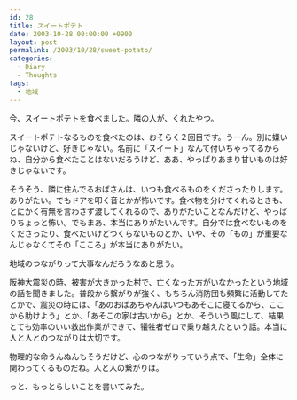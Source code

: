 ```yaml
---
id: 28
title: スイートポテト
date: 2003-10-28 00:00:00 +0900
layout: post
permalink: /2003/10/28/sweet-potato/
categories:
  - Diary
  - Thoughts
tags:
  - 地域
---
```

今、スイートポテトを食べました。隣の人が、くれたやつ。
  
スイートポテトなるものを食べたのは、おそらく２回目です。うーん。別に嫌いじゃないけど、好きじゃない。名前に「スイート」なんて付いちゃってるからね、自分から食べたことはないだろうけど、ああ、やっぱりあまり甘いものは好きじゃないです。

<!--more-->

そうそう、隣に住んでるおばさんは、いつも食べるものをくださったりします。ありがたい。でもドアを叩く音とかが怖いです。食べ物を分けてくれるときも、とにかく有無を言わさず渡してくれるので、ありがたいことなんだけど、やっぱりちょっと怖い。でもまあ、本当にありがたいんです。自分では食べないものをくださったり、食べたいけどつくらないものとか、いや、その「もの」が重要なんじゃなくてその「こころ」が本当にありがたい。
  
地域のつながりって大事なんだろうなあと思う。
  
阪神大震災の時、被害が大きかった村で、亡くなった方がいなかったという地域の話を聞きました。普段から繋がりが強く、もちろん消防団も頻繁に活動してたとかで、震災の時には、「あのおばあちゃんはいつもあそこに寝てるから、ここから助けよう」とか、「あそこの家は古いから」とか、そういう風にして、結果とても効率のいい救出作業ができて、犠牲者ゼロで乗り越えたという話。本当に人と人とのつながりは大切です。
  
物理的な命うんぬんもそうだけど、心のつながりっていう点で、「生命」全体に関わってくるものだね。人と人の繋がりは。

っと、もっとらしいことを書いてみた。
